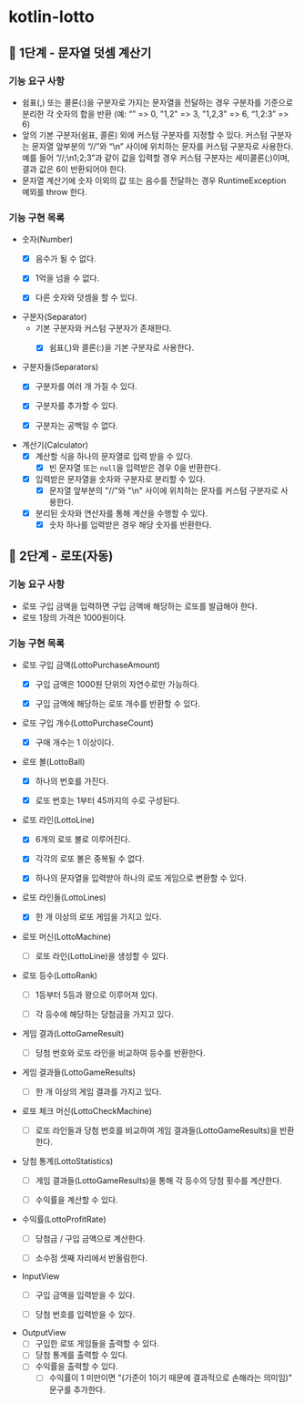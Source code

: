 # kotlin-lotto

## 🚀 1단계 - 문자열 덧셈 계산기

### 기능 요구 사항

- 쉼표(,) 또는 콜론(:)을 구분자로 가지는 문자열을 전달하는 경우 구분자를 기준으로 분리한 각 숫자의 합을 반환 (예: “” => 0, "1,2" => 3, "1,2,3" => 6, “1,2:3” => 6)
- 앞의 기본 구분자(쉼표, 콜론) 외에 커스텀 구분자를 지정할 수 있다. 커스텀 구분자는 문자열 앞부분의 “//”와 “\n” 사이에 위치하는 문자를 커스텀 구분자로 사용한다. 예를 들어 “//;\n1;2;3”과
  같이 값을 입력할 경우 커스텀 구분자는 세미콜론(;)이며, 결과 값은 6이 반환되어야 한다.
- 문자열 계산기에 숫자 이외의 값 또는 음수를 전달하는 경우 RuntimeException 예외를 throw 한다.

### 기능 구현 목록

- 숫자(Number)
    - [x] 음수가 될 수 없다.
    - [x] 1억을 넘을 수 없다.
    - [x] 다른 숫자와 덧셈을 할 수 있다.


- 구분자(Separator)
    - 기본 구분자와 커스텀 구분자가 존재한다.
        - [x] 쉼표(,)와 콜론(:)을 기본 구분자로 사용한다.


- 구분자들(Separators)
    - [x] 구분자를 여러 개 가질 수 있다.
    - [x] 구분자를 추가할 수 있다.
    - [x] 구분자는 공백일 수 없다.


- 계산기(Calculator)
    - [x] 계산할 식을 하나의 문자열로 입력 받을 수 있다.
        - [x] 빈 문자열 또는 `null`을 입력받은 경우 0을 반환한다.
    - [x] 입력받은 문자열을 숫자와 구분자로 분리할 수 있다.
        - [x] 문자열 앞부분의 "//"와 "\n" 사이에 위치하는 문자를 커스텀 구분자로 사용한다.
    - [x] 분리된 숫자와 연산자를 통해 계산을 수행할 수 있다.
        - [x] 숫자 하나를 입력받은 경우 해당 숫자를 반환한다.

## 🚀 2단계 - 로또(자동)

### 기능 요구 사항

- 로또 구입 금액을 입력하면 구입 금액에 해당하는 로또를 발급해야 한다.
- 로또 1장의 가격은 1000원이다.

### 기능 구현 목록

- 로또 구입 금액(LottoPurchaseAmount)
    - [x] 구입 금액은 1000원 단위의 자연수로만 가능하다.
    - [x] 구입 금액에 해당하는 로또 개수를 반환할 수 있다.


- 로또 구입 개수(LottoPurchaseCount)
    - [x] 구매 개수는 1 이상이다.


- 로또 볼(LottoBall)
    - [x] 하나의 번호를 가진다.
    - [x] 로또 번호는 1부터 45까지의 수로 구성된다.


- 로또 라인(LottoLine)
    - [x] 6개의 로또 볼로 이루어진다.
    - [x] 각각의 로또 볼은 중복될 수 없다.
    - [x] 하나의 문자열을 입력받아 하나의 로또 게임으로 변환할 수 있다.


- 로또 라인들(LottoLines)
    - [x] 한 개 이상의 로또 게임을 가지고 있다.


- 로또 머신(LottoMachine)
    - [ ] 로또 라인(LottoLine)을 생성할 수 있다.


- 로또 등수(LottoRank)
    - [ ] 1등부터 5등과 꽝으로 이루어져 있다.
    - [ ] 각 등수에 해당하는 당첨금을 가지고 있다.


- 게임 결과(LottoGameResult)
    - [ ] 당첨 번호와 로또 라인을 비교하여 등수를 반환한다.


- 게임 결과들(LottoGameResults)
    - [ ] 한 개 이상의 게임 결과를 가지고 있다.


- 로또 체크 머신(LottoCheckMachine)
    - [ ] 로또 라인들과 당첨 번호를 비교하여 게임 결과들(LottoGameResults)을 반환한다.


- 당첨 통계(LottoStatistics)
    - [ ] 게임 결과들(LottoGameResults)을 통해 각 등수의 당첨 횟수를 계산한다.
    - [ ] 수익률을 계산할 수 있다.


- 수익률(LottoProfitRate)
    - [ ] 당첨금 / 구입 금액으로 계산한다.
    - [ ] 소수점 셋째 자리에서 반올림한다.


- InputView
    - [ ] 구입 금액을 입력받을 수 있다.
    - [ ] 당첨 번호를 입력받을 수 있다.


- OutputView
    - [ ] 구입한 로또 게임들을 출력할 수 있다.
    - [ ] 당첨 통계를 출력할 수 있다.
    - [ ] 수익률을 출력할 수 있다.
        - [ ] 수익률이 1 미만이면 "(기준이 1이기 때문에 결과적으로 손해라는 의미임)" 문구를 추가한다.
